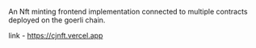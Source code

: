 An Nft minting frontend implementation connected to multiple contracts deployed on the goerli chain. 

link - https://cjnft.vercel.app
